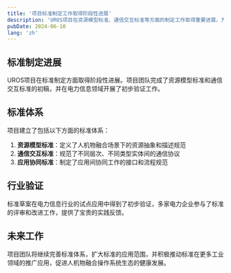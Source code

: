 ```yaml
---
title: '项目标准制定工作取得阶段性进展'
description: 'UROS项目在资源模型标准、通信交互标准等方面的制定工作取得重要进展，为生态建设奠定基础。'
pubDate: 2024-06-10
lang: 'zh'
---
```


## 标准制定进展

UROS项目在标准制定方面取得阶段性进展。项目团队完成了资源模型标准和通信交互标准的初稿，并在电力信息领域开展了初步验证工作。

## 标准体系

项目建立了包括以下方面的标准体系：

1. **资源模型标准**：定义了人机物融合场景下的资源抽象和描述规范
2. **通信交互标准**：规范了不同层次、不同类型实体间的通信协议
3. **应用协同标准**：制定了应用间协同工作的接口和流程规范

## 行业验证

标准草案在电力信息行业的试点应用中得到了初步验证，多家电力企业参与了标准的评审和改进工作，提供了宝贵的实践反馈。

## 未来工作

项目团队将继续完善标准体系，扩大标准的应用范围，并积极推动标准在更多工业领域的推广应用，促进人机物融合操作系统生态的健康发展。

